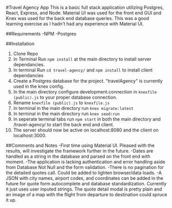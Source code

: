 #Travel Agency App
This is a basic full stack application utilizing Postgres, React, Express, and Node. Material UI was used for the front end GUI and Knex was used for the back end database queries. This was a good learning exercise as I hadn't had any experience with Material UI.

##Requirements
-NPM
-Postgres

##Installation
1. Clone Repo
2. In Terminal Run ```npm install``` at the main directory to install server dependancies.
3. In terminal Run ```cd travel-agency/``` and ```npm install``` to install client dependancies
4. Create a Postgres database for the project. "travelAgency" is currently used in the knex config.
5. In the main directory configure development.connection in ```knexfile (public).js``` to your proper database connection.
6. Rename ```knexfile (public).js``` to ```knexfile.js```
7. In terminal in the main directory run ```knex migrate:latest```
8. In terminal in the main directory run ```knex seed:run```
9. In seperate terminal tabs run ```npm start``` in both the main directory and /travel-agency/ to start the back end and client.
10. The server should now be active on localhost:8080 and the client on localhost:3000.

##Comments and Notes
-First time using Material UI. Pleased with the results, will investigate the framework further in the future.
-Dates are handled as a string in the database and parsed on the front end with moment.
-The application is lacking authentication and error handling aside from Database Not Null and the form validation.
-There is no pagination for the detailed quotes call. Could be added to lighten browser/data loads.
-A JSON with city names, airport codes, and coordinates can be added in the future for quote form autocomplete and database standardization. Currently it just uses user inputed strings. The quote detail modal is pretty plain and an image of a map with the flight from departure to destination could spruce it up.